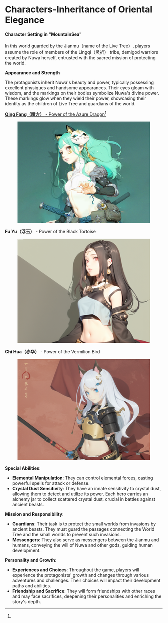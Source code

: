 # Characters-Inheritance of Oriental Elegance

#### Character Setting in "MountainSea"

In this world guarded by the Jianmu（name of the Live Tree）, players assume the role of members of the Lingqi（灵祈） tribe, demigod warriors created by Nuwa herself, entrusted with the sacred mission of protecting the world.

**Appearance and Strength**&#x20;

The protagonists inherit Nuwa's beauty and power, typically possessing excellent physiques and handsome appearances. Their eyes gleam with wisdom, and the markings on their bodies symbolize Nuwa's divine power. These markings glow when they wield their power, showcasing their identity as the children of Live Tree and guardians of the world.

[**Qing Fang（晴方）** - Power of the Azure Dragon](#user-content-fn-1)[^1]

<figure><img src="../../.gitbook/assets/晴方.jpg" alt=""><figcaption></figcaption></figure>

**Fu Yu（浮玉）** - Power of the Black Tortoise

<figure><img src="../../.gitbook/assets/浮玉.png" alt=""><figcaption></figcaption></figure>

**Chi Hua（赤华）** - Power of the Vermilion Bird

<figure><img src="../../.gitbook/assets/赤华.png" alt=""><figcaption></figcaption></figure>



**Special Abilities**:

* **Elemental Manipulation**: They can control elemental forces, casting powerful spells for attack or defense.
* **Crystal Dust Sensitivity**: They have an innate sensitivity to crystal dust, allowing them to detect and utilize its power. Each hero carries an alchemy jar to collect scattered crystal dust, crucial in battles against ancient beasts.

**Mission and Responsibility**:

* **Guardians**: Their task is to protect the small worlds from invasions by ancient beasts. They must guard the passages connecting the World Tree and the small worlds to prevent such invasions.
* **Messengers**: They also serve as messengers between the Jianmu and humans, conveying the will of Nuwa and other gods, guiding human development.

**Personality and Growth**:

* **Experiences and Choices**: Throughout the game, players will experience the protagonists' growth and changes through various adventures and challenges. Their choices will impact their development paths and abilities.
* **Friendship and Sacrifice**: They will form friendships with other races and may face sacrifices, deepening their personalities and enriching the story's depth.









[^1]: 
